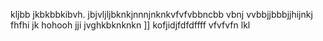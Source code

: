 kljbb jkbkbbkibvh. jbjvljljbknkjnnnjnknkvfvfvbbncbb vbnj vvbbjjbbbjjhijnkj
fhfhi
jk
hohooh
jji
jvghkbknknkn
]]
kofjidjfdfdffff
vfvfvfn
lkl
